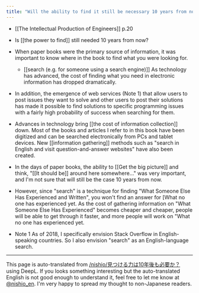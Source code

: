 ```yaml
---
title: "Will the ability to find it still be necessary 10 years from now?"
---
```


- [[The Intellectual Production of Engineers]]  p.20

- Is [[the power to find]] still needed 10 years from now?
- When paper books were the primary source of information, it was important to know where in the book to find what you were looking for.
    - [[search (e.g. for someone using a search engine)]] As technology has advanced, the cost of finding what you need in electronic information has dropped dramatically.
- In addition, the emergence of web services (Note 1) that allow users to post issues they want to solve and other users to post their solutions has made it possible to find solutions to specific programming issues with a fairly high probability of success when searching for them.
- Advances in technology bring [[the cost of information collection]] down. Most of the books and articles I refer to in this book have been digitized and can be searched electronically from PCs and tablet devices. New [[information gathering]] methods such as "search in English and visit question-and-answer websites" have also been created.
- In the days of paper books, the ability to [[Get the big picture]] and think, "[[It should be]] around here somewhere..." was very important, and I'm not sure that will still be the case 10 years from now.
- However, since "search" is a technique for finding "What Someone Else Has Experienced and Written", you won't find an answer for [What no one has experienced yet. As the cost of gathering information on "What Someone Else Has Experienced" becomes cheaper and cheaper, people will be able to get through it faster, and more people will work on "What no one has experienced yet.

- Note 1 As of 2018, I specifically envision Stack Overflow in English-speaking countries. So I also envision "search" as an English-language search.
---
This page is auto-translated from [/nishio/見つける力は10年後も必要か？](https://scrapbox.io/nishio/見つける力は10年後も必要か？) using DeepL. If you looks something interesting but the auto-translated English is not good enough to understand it, feel free to let me know at [@nishio_en](https://twitter.com/nishio_en). I'm very happy to spread my thought to non-Japanese readers.